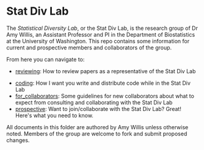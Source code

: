 # Stat Div Lab

The *Statistical Diversity Lab*, or the Stat Div Lab, is the research group of Dr Amy Willis, an Assistant Professor and PI in the Department of Biostatistics at the University of Washington. This repo contains some information for current and prospective members and collaborators of the group.

From here you can navigate to:

- [reviewing](/reviewing): How to review papers as a representative of the Stat Div Lab
<!-- - mentoring: My expectations for my graduate students, and what my graduate students can expect from me -->
- [coding](/coding): How I want you write and distribute code while in the Stat Div Lab
- [for_collaborators](/for_collaborators): Some guidelines for new collaborators about what to expect from consulting and collaborating with the Stat Div Lab
- [prospective](/prospective): Want to join/collaborate with the Stat Div Lab? Great! Here's what you need to know.

All documents in this folder are authored by Amy Willis unless otherwise noted.
Members of the group are welcome to fork and submit proposed changes.
